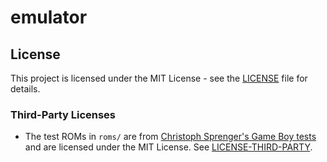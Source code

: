 # emulator

## License
This project is licensed under the MIT License - see the [LICENSE](LICENSE) file for details.

### Third-Party Licenses
- The test ROMs in `roms/` are from [Christoph Sprenger's Game Boy tests](https://github.com/CTSRD-CHRIS/gb-tests) and are licensed under the MIT License. See [LICENSE-THIRD-PARTY](LICENSE-THIRD-PARTY).
